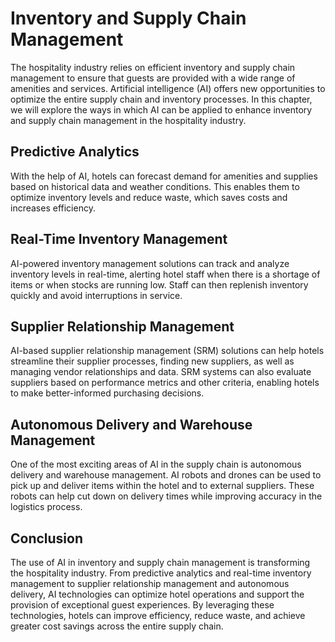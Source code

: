 Inventory and Supply Chain Management
==============================================================================================

The hospitality industry relies on efficient inventory and supply chain management to ensure that guests are provided with a wide range of amenities and services. Artificial intelligence (AI) offers new opportunities to optimize the entire supply chain and inventory processes. In this chapter, we will explore the ways in which AI can be applied to enhance inventory and supply chain management in the hospitality industry.

Predictive Analytics
--------------------

With the help of AI, hotels can forecast demand for amenities and supplies based on historical data and weather conditions. This enables them to optimize inventory levels and reduce waste, which saves costs and increases efficiency.

Real-Time Inventory Management
------------------------------

AI-powered inventory management solutions can track and analyze inventory levels in real-time, alerting hotel staff when there is a shortage of items or when stocks are running low. Staff can then replenish inventory quickly and avoid interruptions in service.

Supplier Relationship Management
--------------------------------

AI-based supplier relationship management (SRM) solutions can help hotels streamline their supplier processes, finding new suppliers, as well as managing vendor relationships and data. SRM systems can also evaluate suppliers based on performance metrics and other criteria, enabling hotels to make better-informed purchasing decisions.

Autonomous Delivery and Warehouse Management
--------------------------------------------

One of the most exciting areas of AI in the supply chain is autonomous delivery and warehouse management. AI robots and drones can be used to pick up and deliver items within the hotel and to external suppliers. These robots can help cut down on delivery times while improving accuracy in the logistics process.

Conclusion
----------

The use of AI in inventory and supply chain management is transforming the hospitality industry. From predictive analytics and real-time inventory management to supplier relationship management and autonomous delivery, AI technologies can optimize hotel operations and support the provision of exceptional guest experiences. By leveraging these technologies, hotels can improve efficiency, reduce waste, and achieve greater cost savings across the entire supply chain.
